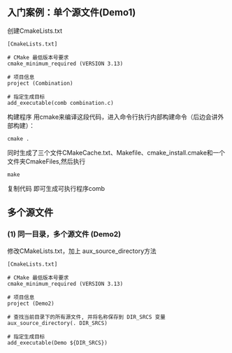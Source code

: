 ## 入门案例：单个源文件(Demo1)

创建CmakeLists.txt
```
[CmakeLists.txt]

# CMake 最低版本号要求
cmake_minimum_required (VERSION 3.13)

# 项目信息
project (Combination)

# 指定生成目标
add_executable(comb combination.c)
```


构建程序
用cmake来编译这段代码，进入命令行执行内部构建命令（后边会讲外部构建）：

```
cmake .
```

同时生成了三个文件CMakeCache.txt、Makefile、cmake_install.cmake和一个文件夹CmakeFiles,然后执行

```
make 
```

复制代码
即可生成可执行程序comb

## 多个源文件
### (1) 同一目录，多个源文件 (Demo2)
修改CMakeLists.txt，加上 aux_source_directory方法
```
[CmakeLists.txt]

# CMake 最低版本号要求
cmake_minimum_required (VERSION 3.13)

# 项目信息
project (Demo2)

# 查找当前目录下的所有源文件, 并将名称保存到 DIR_SRCS 变量
aux_source_directory(. DIR_SRCS)

# 指定生成目标
add_executable(Demo ${DIR_SRCS})
```
